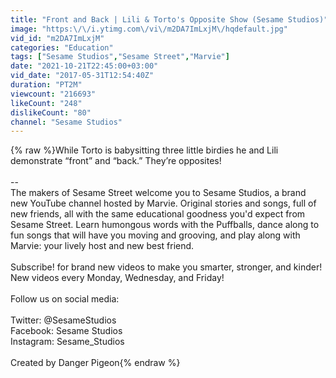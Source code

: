 ```yaml
---
title: "Front and Back | Lili & Torto's Opposite Show (Sesame Studios)"
image: "https:\/\/i.ytimg.com\/vi\/m2DA7ImLxjM\/hqdefault.jpg"
vid_id: "m2DA7ImLxjM"
categories: "Education"
tags: ["Sesame Studios","Sesame Street","Marvie"]
date: "2021-10-21T22:45:00+03:00"
vid_date: "2017-05-31T12:54:40Z"
duration: "PT2M"
viewcount: "216693"
likeCount: "248"
dislikeCount: "80"
channel: "Sesame Studios"
---
```

{% raw %}While Torto is babysitting three little birdies he and Lili demonstrate “front” and “back.” They’re opposites!  <br /><br />--<br />The makers of Sesame Street welcome you to Sesame Studios, a brand new YouTube channel hosted by Marvie. Original stories and songs, full of new friends, all with the same educational goodness you'd expect from Sesame Street. Learn humongous words with the Puffballs, dance along to fun songs that will have you moving and grooving, and play along with Marvie: your lively host and new best friend. <br /><br />Subscribe! for brand new videos to make you smarter, stronger, and kinder! New videos every Monday, Wednesday, and Friday!<br /><br />Follow us on social media: <br /><br />Twitter: @SesameStudios<br />Facebook: Sesame Studios<br />Instagram: Sesame_Studios<br /><br />Created by Danger Pigeon{% endraw %}
